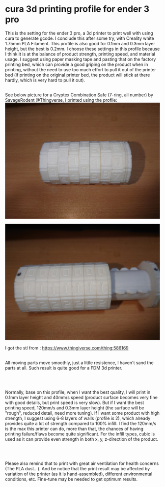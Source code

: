 # cura 3d printing profile for ender 3 pro

This is the setting for the ender 3 pro, a 3d printer to print well with using cura to generate gcode. I conclude this after some try, with Creality white 1.75mm PLA 
Filament. This profile is also good for 0.1mm and 0.3mm layer height, but the best is 0.2mm. I choose these settings in this profile because I think it is at the balance 
of product strength, printing speed, and material usage. I suggest using paper masking tape and pasting that on the factory printing bed, which can provide a good 
griping on the product when in printing, without the need to use too much effort to pull it out of the printer bed (if printing on the original printer bed, the product 
will stick at there hardly, which is very hard to pull it out). 
</br></br>

See below picture for a Cryptex Combination Safe (7-ring, all number) by SavageRodent @Thingverse,  I printed using the profile:
<img src="photo/cryptex_sample1.JPG" width="700"><br />

<img src="photo/cryptex_sample2.JPG" width="700"><br />

I got the stl from : <https://www.thingiverse.com/thing:586169>

</br>All moving parts move smoothly, just a little resistence, I haven't sand the parts at all. Such result is quite good for a FDM 3d printer.

</br></br>


Normally, base on this profile, when I want the best quality, I will print in 0.1mm layer height and 40mm/s speed (product surface becomes very fine with good details, 
but print speed is very slow). But if I want the best printing speed, 120mm/s and 0.3mm layer height (the surface will be "rough", reduced detail, need more tuning). If 
I want some product with high strength, I suggest using 6-8 layers of walls (profile is 2), which already provides quite a lot of strength compared to 100% infill. I 
find the 120mm/s is the max this printer can do, more than that, the chances of having printing failure/flaws become quite significant. For the infill types, cubic is 
used as it can provide even strength in both x, y, z-direction of the product.

</br></br>

Please also remind that to print with great air ventilation for health concerns (The PLA dust...). And be notice that the print result may be affected by 
variation of the printer (as it is hand-assembled), different environmental conditions, etc. Fine-tune may be needed to get optimum results.
